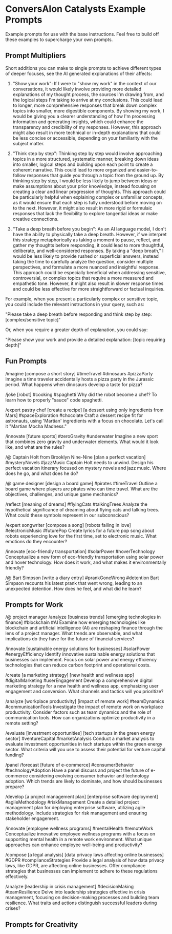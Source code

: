 # ConversAIon Catalysts Example Prompts

Example prompts for use with the base instructions. Feel free to build off these examples to supercharge your own prompts.

## Prompt Multipliers

Short additions you can make to single prompts to achieve different types of deeper focuses, see the AI generated explanations of their affects:

1. "Show your work": If I were to "show my work" in the context of our conversations, it would likely involve providing more detailed explanations of my thought process, the sources I'm drawing from, and the logical steps I'm taking to arrive at my conclusions. This could lead to longer, more comprehensive responses that break down complex topics into smaller, more digestible components. By showing my work, I would be giving you a clearer understanding of how I'm processing information and generating insights, which could enhance the transparency and credibility of my responses. However, this approach might also result in more technical or in-depth explanations that could be less concise or accessible, depending on your familiarity with the subject matter.

2. "Think step by step": Thinking step by step would involve approaching topics in a more structured, systematic manner, breaking down ideas into smaller, logical steps and building upon each point to create a coherent narrative. This could lead to more organized and easier-to-follow responses that guide you through a topic from the ground up. By thinking step by step, I would be less likely to jump between ideas or make assumptions about your prior knowledge, instead focusing on creating a clear and linear progression of thoughts. This approach could be particularly helpful when explaining complex or unfamiliar concepts, as it would ensure that each step is fully understood before moving on to the next. However, it might also result in more rigid or formulaic responses that lack the flexibility to explore tangential ideas or make creative connections.

3. "Take a deep breath before you begin": As an AI language model, I don't have the ability to physically take a deep breath. However, if we interpret this strategy metaphorically as taking a moment to pause, reflect, and gather my thoughts before responding, it could lead to more thoughtful, deliberate, and well-considered responses. By taking a "deep breath," I would be less likely to provide rushed or superficial answers, instead taking the time to carefully analyze the question, consider multiple perspectives, and formulate a more nuanced and insightful response. This approach could be especially beneficial when addressing sensitive, controversial, or complex topics that require a more measured and empathetic tone. However, it might also result in slower response times and could be less effective for more straightforward or factual inquiries.

For example, when you present a particularly complex or sensitive topic, you could include the relevant instructions in your query, such as:

"Please take a deep breath before responding and think step by step: [complex/sensitive topic]"

Or, when you require a greater depth of explanation, you could say:

"Please show your work and provide a detailed explanation: [topic requiring depth]"

## Fun Prompts

/imagine [compose a short story] #timeTravel #dinosaurs #pizzaParty
Imagine a time traveler accidentally hosts a pizza party in the Jurassic period. What happens when dinosaurs develop a taste for pizza?

/joke [robot] #cooking #spaghetti
Why did the robot become a chef? To learn how to properly "sauce" code spaghetti.

/expert pastry chef [create a recipe] [a dessert using only ingredients from Mars] #spaceExploration #chocolate
Craft a dessert recipe fit for astronauts, using 'Martian' ingredients with a focus on chocolate. Let's call it "Martian Mocha Madness."

/innovate [future sports] #zeroGravity #underwater
Imagine a new sport that combines zero gravity and underwater elements. What would it look like, and what are the rules?

/@ Captain Holt from Brooklyn Nine-Nine [plan a perfect vacation] #mysteryNovels #jazzMusic
Captain Holt needs to unwind. Design his perfect vacation itinerary focused on mystery novels and jazz music. Where does he go, and what does he do?

/@ game designer [design a board game] #pirates #timeTravel
Outline a board game where players are pirates who can time travel. What are the objectives, challenges, and unique game mechanics?

/reflect [meaning of dreams] #flyingCats #talkingTrees
Analyze the hypothetical significance of dreaming about flying cats and talking trees. What could these symbols represent in our subconscious?

/expert songwriter [compose a song] [robots falling in love] #electronicMusic #futurePop
Create lyrics for a future pop song about robots experiencing love for the first time, set to electronic music. What emotions do they encounter?

/innovate [eco-friendly transportation] #solarPower #hoverTechnology
Conceptualize a new form of eco-friendly transportation using solar power and hover technology. How does it work, and what makes it environmentally friendly?

/@ Bart Simpson [write a diary entry] #prankGoneWrong #detention
Bart Simpson recounts his latest prank that went wrong, leading to an unexpected detention. How does he feel, and what did he learn?

## Prompts for Work

/@ project manager /analyze [business trends] [emerging technologies in finance] #blockchain #AI
Examine how emerging technologies like blockchain and artificial intelligence (AI) are reshaping finance through the lens of a project manager. What trends are observable, and what implications do they have for the future of financial services?

/innovate [sustainable energy solutions for businesses] #solarPower #energyEfficiency
Identify innovative sustainable energy solutions that businesses can implement. Focus on solar power and energy efficiency technologies that can reduce carbon footprint and operational costs.

/create [a marketing strategy] [new health and wellness app] #digitalMarketing #userEngagement
Develop a comprehensive digital marketing strategy for a new health and wellness app, emphasizing user engagement and conversion. What channels and tactics will you prioritize?

/analyze [workplace productivity] [impact of remote work] #teamDynamics #communicationTools
Investigate the impact of remote work on workplace productivity. Consider factors such as team dynamics and the role of communication tools. How can organizations optimize productivity in a remote setting?

/evaluate [investment opportunities] [tech startups in the green energy sector] #ventureCapital #marketAnalysis
Conduct a market analysis to evaluate investment opportunities in tech startups within the green energy sector. What criteria will you use to assess their potential for venture capital funding?

/panel /forecast [future of e-commerce] #consumerBehavior #technologyAdoption
Have a panel discuss and project the future of e-commerce considering evolving consumer behavior and technology adoption. Which trends are likely to dominate, and how should businesses prepare?

/develop [a project management plan] [enterprise software deployment] #agileMethodology #riskManagement
Create a detailed project management plan for deploying enterprise software, utilizing agile methodology. Include strategies for risk management and ensuring stakeholder engagement.

/innovate [employee wellness programs] #mentalHealth #remoteWork
Conceptualize innovative employee wellness programs with a focus on supporting mental health in a remote work environment. What unique approaches can enhance employee well-being and productivity?

/compose [a legal analysis] [data privacy laws affecting online businesses] #GDPR #complianceStrategies
Provide a legal analysis of how data privacy laws, like GDPR, are affecting online businesses. Offer compliance strategies that businesses can implement to adhere to these regulations effectively.

/analyze [leadership in crisis management] #decisionMaking #teamResilience
Delve into leadership strategies effective in crisis management, focusing on decision-making processes and building team resilience. What traits and actions distinguish successful leaders during crises?

## Prompts for Creativity

